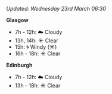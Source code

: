 *Updated: Wednesday 23rd March 06:30*

**Glasgow**

* 7h - 12h: :cloud: Cloudy
* 13h, 14h: :sunny: Clear
* 15h: :cyclone: Windy (:sunny:)
* 16h - 18h: :sunny: Clear

**Edinburgh**

* 7h - 12h: :cloud: Cloudy
* 13h - 18h: :sunny: Clear
